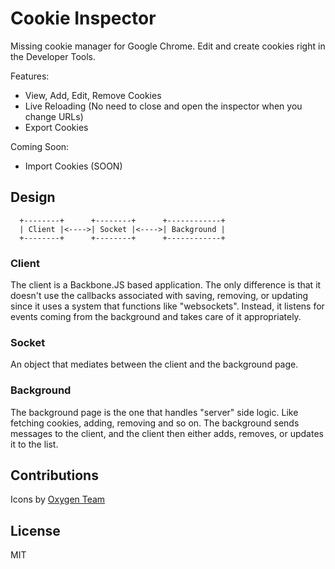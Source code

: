 # Cookie Inspector

Missing cookie manager for Google Chrome. Edit and create cookies right
in the Developer Tools.

Features:

- View, Add, Edit, Remove Cookies
- Live Reloading (No need to close and open the inspector when you change URLs)
- Export Cookies

Coming Soon:

- Import Cookies (SOON)

## Design

```
  +--------+      +--------+      +------------+
  | Client |<---->| Socket |<---->| Background |
  +--------+      +--------+      +------------+
```

### Client

The client is a Backbone.JS based application. The only difference is
that it doesn't use the callbacks associated with saving, removing, or
updating since it uses a system that functions like "websockets".
Instead, it listens for events coming from the background and takes care
of it appropriately.

### Socket

An object that mediates between the client and the background page.

### Background

The background page is the one that handles "server" side logic. Like
fetching cookies, adding, removing and so on. The background sends
messages to the client, and the client then either adds, removes, or
updates it to the list.

## Contributions

Icons by [Oxygen Team](http://www.oxygen-icons.org/)

## License

MIT
